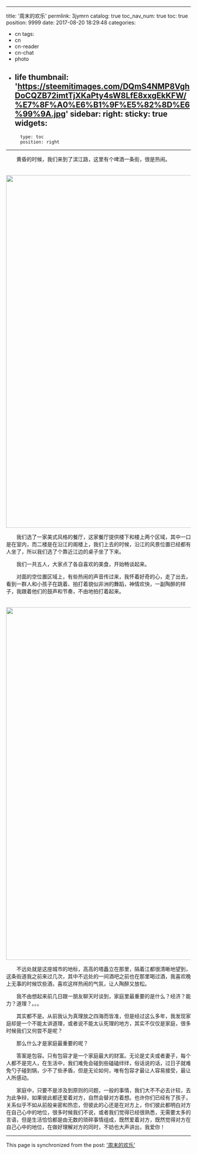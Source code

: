 
---
title: '周末的欢乐'
permlink: 3jymrn
catalog: true
toc_nav_num: true
toc: true
position: 9999
date: 2017-08-20 18:29:48
categories:
- cn
tags:
- cn
- cn-reader
- cn-chat
- photo
- life
thumbnail: 'https://steemitimages.com/DQmS4NMP8VghDoCQZB72imtTjXKaPty4sW8LfE8xxgEkKFW/%E7%8F%A0%E6%B1%9F%E5%82%8D%E6%99%9A.jpg'
sidebar:
    right:
        sticky: true
widgets:
    -
        type: toc
        position: right
---


<html>
<p>　　黄昏的时候，我们来到了滨江路，这里有个啤酒一条街，很是热闹。</p>
<p>　　<img src="https://steemitimages.com/DQmS4NMP8VghDoCQZB72imtTjXKaPty4sW8LfE8xxgEkKFW/%E7%8F%A0%E6%B1%9F%E5%82%8D%E6%99%9A.jpg" width="1280" height="960"/></p>
<p>　　我们选了一家美式风格的餐厅，这家餐厅提供楼下和楼上两个区域，其中一口是在室内，而二楼是在沿江的阁楼上，我们上去的时候，沿江的风景位置已经都有人坐了，所以我们选了个靠近江边的桌子坐了下来。</p>
<p>　　我们一共五人，大家点了各自喜欢的美食，开始畅谈起来。</p>
<p>　　对面的空位置区域上，有些热闹的声音传过来，我怀着好奇的心，走了出去，看到一群人和小孩子在跳着、拍打着貌似非洲的舞蹈，神情欢快，一副陶醉的样子，我跟着他们的鼓声和节奏，不由地拍打着起来。</p>
<p>　　<img src="https://steemitimages.com/DQmcxiuzeyVYUnFYno6tmD47PZSa5dkmQf71ePXKSVssLAa/%E6%89%8B%E9%BC%93.jpg" width="1280" height="960"/></p>
<p>　　不远处就是这座城市的地标，高高的塔矗立在那里，隔着江都很清晰地望到，这条街道我之前来过几次，其中不远处的一间酒吧之前也在那里喝过酒，我喜欢晚上无事的时候饮些酒，喜欢这样热闹的气氛，让人陶醉又放松。</p>
<p>　　我不由想起来前几日跟一朋友聊天时谈到，家庭里最重要的是什么？经济？能力？道理？。。。</p>
<p>　　其实都不是。从前我认为真理放之四海而皆准，但是经过这么多年，我发现家庭却是一个不能太讲道理，或者说不能太认死理的地方，其实不仅仅是家庭，很多时候我们又何尝不是呢？</p>
<p>　　那么什么才是家庭最重要的呢？</p>
<p>　　答案是包容。只有包容才是一个家庭最大的财富。无论是丈夫或者妻子，每个人都不是完人，在生活中，我们难免会碰到些磕磕绊绊，俗话说的话，过日子就难免勺子碰到锅，少不了些矛盾，但是无论如何，唯有包容才最让人容易接受，最让人所感动。</p>
<p>　　家庭中，只要不是涉及到原则的问题，一般的事情，我们大不不必去计较，去为此争辩，如果彼此都还爱着对方，自然会替对方着想。也许你们已经有了孩子，关系似乎不如从前般亲密和热恋，但彼此的心还是在对方上，你们彼此都明白对方在自己心中的地位，很多时候我们不说，或者我们觉得已经很熟悉，无需要太多的言语，但是生活恰恰都是由无数的琐碎事情组成，既然爱着对方，既然觉得对方在自己心中的地位，在做好理解对方的同时，不妨也大声讲出，我爱你！</p>
</html>

- - -

This page is synchronized from the post: ['周末的欢乐'](https://steemit.com/@rivalhw/3jymrn)
